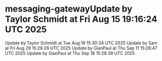 # messaging-gatewayUpdate by Taylor Schmidt at Fri Aug 15 19:16:24 UTC 2025
Update by Taylor Schmidt at Tue Aug 19 15:30:34 UTC 2025
Update by Sam at Fri Aug 29 15:26:28 UTC 2025
Update by GianPaul at Thu Sep 11 15:26:47 UTC 2025
Update by GianPaul at Thu Sep 18 15:28:39 UTC 2025
